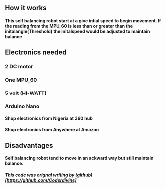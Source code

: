 ## How it works

#### This self balancing robot start at a give intial speed to begin movement. If the reading from the MPU_60 is less than or greater than the initalangle(Threshold) the initalspeed would be adjusted to maintain balance

## Electronics needed

### 2 DC motor

### One MPU_60

### 5 volt (HI-WATT)

### Arduino Nano

#### Shop electronics from Nigeria at 360 hub

#### Shop electronics from Anywhere at Amazon

## Disadvantages

#### Self balancing robot tend to move in an ackward way but still maintain balance.

##### This code was orignal writing by (github)[https://github.com/Coderdivine]
